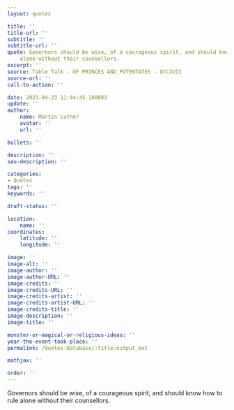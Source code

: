 ```yaml
---
layout: quotes

title: ''
title-url: ''
subtitle: ''
subtitle-url: ''
quote: Governors should be wise, of a courageous spirit, and should know how to rule
    alone without their counsellors.
excerpt: ''
source: Table Talk - OF PRINCES AND POTENTATES - DCCXVII
source-url: ''
call-to-action: ''

date: 2023-04-23 11:44:45.180083
update: ''
author:
    name: Martin Luther
    avatar: ''
    url: ''

bullets: ''

description: ''
seo-description: ''

categories:
- Quotes
tags: ''
keywords: ''

draft-status: ''

location:
    name: ''
coordinates:
    latitude: ''
    longitude: ''

image: ''
image-alt: ''
image-author: ''
image-author-URL: ''
image-credits: ''
image-credits-URL: ''
image-credits-artist: ''
image-credits-artist-URL: ''
image-credits-title: ''
image-description: ''
image-title: ''

monster-or-magical-or-religious-ideas: ''
year-the-event-took-place: ''
permalink: /Quotes-Database/:title:output_ext

mathjax: ''

order: ''
---
```

Governors should be wise, of a courageous spirit, and should know how to rule alone without their counsellors.